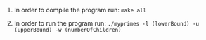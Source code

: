 1) In order to compile the program run: ```make all```

2) In order to run the program run: ```./myprimes -l (lowerBound) -u (upperBound) -w (numberOfChildren)```
